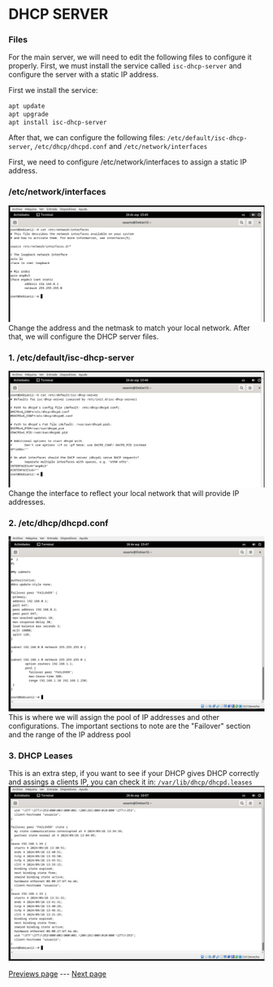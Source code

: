 # DHCP SERVER
### Files
For the main server, we will need to edit the following files to configure it properly. First, we must install the service called `isc-dhcp-server` and configure the server with a static IP address.

First we install the service:
```
apt update 
apt upgrade
apt install isc-dhcp-server
```
After that, we can configure the following files:
`/etc/default/isc-dhcp-server`, `/etc/dhcp/dhcpd.conf` and `/etc/network/interfaces`

First, we need to configure /etc/network/interfaces to assign a static IP address.
### /etc/network/interfaces
![img](/img/address-server.png)
Change the address and the netmask to match your local network.
After that, we will configure the DHCP server files.
### 1. /etc/default/isc-dhcp-server
![img](/img/ethernet-server.png)
Change the interface to reflect your local network that will provide IP addresses.
### 2. /etc/dhcp/dhcpd.conf
![img](/img/config.png)
This is where we will assign the pool of IP addresses and other configurations. The important sections to note are the "Failover" section and the range of the IP address pool
### 3. DHCP Leases
This is an extra step, if you want to see if your DHCP gives DHCP correctly and assings a clients IP, you can check it in: `/var/lib/dhcp/dhcpd.leases`
![img](/img/LEASES-SERVER.png)

[Previews page](introduction.md) --- [Next page](isc-dhcp-server.md)
